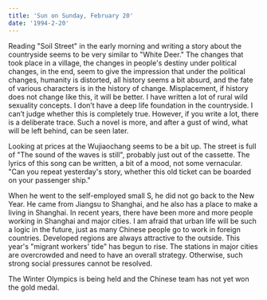 ```yaml
---
title: 'Sun on Sunday, February 20'
date: '1994-2-20'
---
```

Reading "Soil Street" in the early morning and writing a story about the countryside seems to be very similar to "White Deer." The changes that took place in a village, the changes in people's destiny under political changes, in the end, seem to give the impression that under the political changes, humanity is distorted, all history seems a bit absurd, and the fate of various characters is in the history of change. Misplacement, if history does not change like this, it will be better. I have written a lot of rural wild sexuality concepts. I don’t have a deep life foundation in the countryside. I can’t judge whether this is completely true. However, if you write a lot, there is a deliberate trace. Such a novel is more, and after a gust of wind, what will be left behind, can be seen later.

Looking at prices at the Wujiaochang seems to be a bit up. The street is full of "The sound of the waves is still", probably just out of the cassette. The lyrics of this song can be written, a bit of a mood, not some vernacular. "Can you repeat yesterday's story, whether this old ticket can be boarded on your passenger ship."

When he went to the self-employed small S, he did not go back to the New Year. He came from Jiangsu to Shanghai, and he also has a place to make a living in Shanghai. In recent years, there have been more and more people working in Shanghai and major cities. I am afraid that urban life will be such a logic in the future, just as many Chinese people go to work in foreign countries. Developed regions are always attractive to the outside. This year's "migrant workers' tide" has begun to rise. The stations in major cities are overcrowded and need to have an overall strategy. Otherwise, such strong social pressures cannot be resolved.

The Winter Olympics is being held and the Chinese team has not yet won the gold medal.

